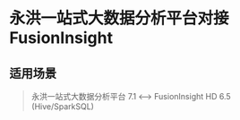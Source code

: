 # 永洪一站式大数据分析平台对接FusionInsight

## 适用场景

> 永洪一站式大数据分析平台 7.1 <--> FusionInsight HD 6.5 (Hive/SparkSQL)
